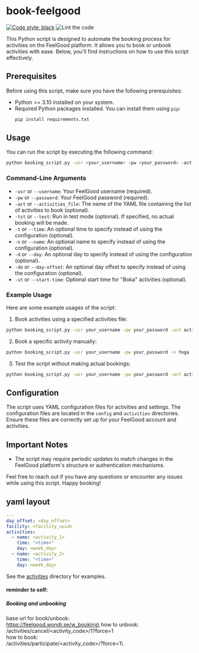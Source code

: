 # book-feelgood
[![Code style: black](https://img.shields.io/badge/code%20style-black-000000.svg)](https://github.com/psf/black)
![Lint the code](https://github.com/teodornoren/book-feelgood/actions/workflows/ci.yml/badge.svg)

This Python script is designed to automate the booking process for activities on the FeelGood platform. It allows you to book or unbook activities with ease. Below, you'll find instructions on how to use this script effectively.

## Prerequisites

Before using this script, make sure you have the following prerequisites:

- Python >= 3.10 installed on your system.
- Required Python packages installed. You can install them using `pip`:
  ```bash
  pip install requirements.txt
  ```

## Usage

You can run the script by executing the following command:

```bash
python booking_script.py -usr <your_username> -pw <your_password> -act <activities_file> -tst <test_mode> -t <time> -n <name> -d <day> -do <day_offset> -st <start_time>
```

### Command-Line Arguments

- `-usr` or `--username`: Your FeelGood username (required).
- `-pw` or `--password`: Your FeelGood password (required).
- `-act` or `--activities_file`: The name of the YAML file containing the list of activities to book (optional).
- `-tst` or `--test`: Run in test mode (optional). If specified, no actual booking will be made.
- `-t` or `--time`: An optional time to specify instead of using the configuration (optional).
- `-n` or `--name`: An optional name to specify instead of using the configuration (optional).
- `-d` or `--day`: An optional day to specify instead of using the configuration (optional).
- `-do` or `--day-offset`: An optional day offset to specify instead of using the configuration (optional).
- `-st` or `--start-time`: Optional start time for "Boka" activities (optional).

### Example Usage

Here are some example usages of the script:

1. Book activities using a specified activities file:

```bash
python booking_script.py -usr your_username -pw your_password -act activities_file
```

2. Book a specific activity manually:

```bash
python booking_script.py -usr your_username -pw your_password -n Yoga -t 18:30 -d Monday
```

3. Test the script without making actual bookings:

```bash
python booking_script.py -usr your_username -pw your_password -act activities_file -tst True
```

## Configuration

The script uses YAML configuration files for activities and settings. The configuration files are located in the `config` and `activities` directories. Ensure these files are correctly set up for your FeelGood account and activities.

## Important Notes
- The script may require periodic updates to match changes in the FeelGood platform's structure or authentication mechanisms.

Feel free to reach out if you have any questions or encounter any issues while using this script. Happy booking!

## yaml layout
```yaml
---
day_offset: <day_offset>
facility: <facility_uuid>
activities:
  - name: <activity_1>
    time: "<time>"
    day: <week_day>
  - name: <activity_2>
    time: "<time>"
    day: <week_day>
```
See the [activities](activities) directory for examples.

#### reminder to self:

##### Booking and unbooking 
base url for book/unbook:\
https://feelgood.wondr.se/w_booking\
how to unbook:\
    /activities/cancel/<activity_code>/1?force=1\
how to book:\
    /activities/participate/<activity_code>/?force=1\


